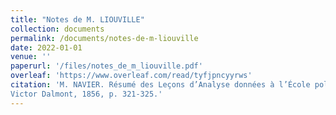 ```yaml
---
title: "Notes de M. LIOUVILLE"
collection: documents
permalink: /documents/notes-de-m-liouville
date: 2022-01-01
venue: ''
paperurl: '/files/notes_de_m_liouville.pdf'
overleaf: 'https://www.overleaf.com/read/tyfjpncyyrws'
citation: 'M. NAVIER. Résumé des Leçons d’Analyse données à l’École polytechnique.
Victor Dalmont, 1856, p. 321-325.'
---
```

    